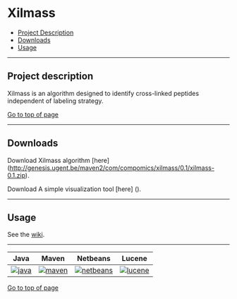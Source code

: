 # Xilmass
 * [Project Description](#project-description)
 * [Downloads](#downloads)
 * [Usage](#usage)
  
----
## Project description

Xilmass is an algorithm designed to identify cross-linked peptides independent of labeling strategy. 


[Go to top of page](#xilmass)

----
## Downloads

Download Xilmass algorithm [here] (http://genesis.ugent.be/maven2/com/compomics/xilmass/0.1/xilmass-0.1.zip).  

Download A simple visualization tool [here] ().

----

## Usage
See the [wiki](https://github.com/compomics/xilmass/wiki).

----

| Java | Maven | Netbeans | Lucene |
|:--:|:--:|:--:|:--:|
|[![java](http://genesis.ugent.be/public_data/image/java.png)](http://java.com/en/) | [![maven](http://genesis.ugent.be/public_data/image/maven.png)](http://maven.apache.org/) | [![netbeans](https://netbeans.org/images_www/visual-guidelines/NB-logo-single.jpg)](https://netbeans.org/) | [![lucene](https://lucene.apache.org/images/lucene_logo_green_300.png)](https://lucene.apache.org/) |


[Go to top of page](#xilmass)
